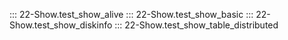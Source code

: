 ::: 22-Show.test_show_alive
::: 22-Show.test_show_basic
::: 22-Show.test_show_diskinfo
::: 22-Show.test_show_table_distributed
